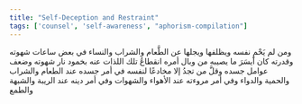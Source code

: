 ```yaml
---
title: "Self-Deception and Restraint"
tags: ['counsel', 'self-awareness', "aphorism-compilation"]
---
```


 ومن لم يَحْمِ نفسه ويظلفها ويجلها عن الطَّعام والشراب والنساء في بعض ساعات شهوته وقدرته كان أيسَرَ ما يصيبه من وبال أمره انقطاعُ تلك اللذات عنه بخمود نار شهوته وضعف عوامل جسده وقلَّ من تجدُ إلا مخادعًا لنفسه في أمر جسده عند الطعام والشراب والحمية والدواء وفي أمر مروءته عند الأهواء والشهوات وفي أمر دينه عند الريبة والشبهة والطمع
